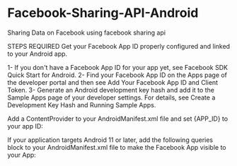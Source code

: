 # Facebook-Sharing-API-Android
Sharing Data on Facebook using facebook sharing api



STEPS REQUIRED
Get your Facebook App ID properly configured and linked to your Android app.

1- If you don't have a Facebook App ID for your app yet, see Facebook SDK Quick Start for Android.
2- Find your Facebook App ID on the Apps page of the developer portal and then see Add Your Facebook App ID and Client Token.
3- Generate an Android development key hash and add it to the Sample Apps page of your developer settings. For details, see Create a Development Key Hash and Running Sample Apps.

Add a ContentProvider to your AndroidManifest.xml file and set {APP_ID} to your app ID:

<provider android:authorities="com.facebook.app.FacebookContentProvider{APP_ID}"
android:name="com.facebook.FacebookContentProvider"
android:exported="true"/>

If your application targets Android 11 or later, add the following queries block to your AndroidManifest.xml file to make the Facebook App visible to your App:

<queries>
<provider android:authorities="com.facebook.katana.provider.PlatformProvider" /> 
</queries>
